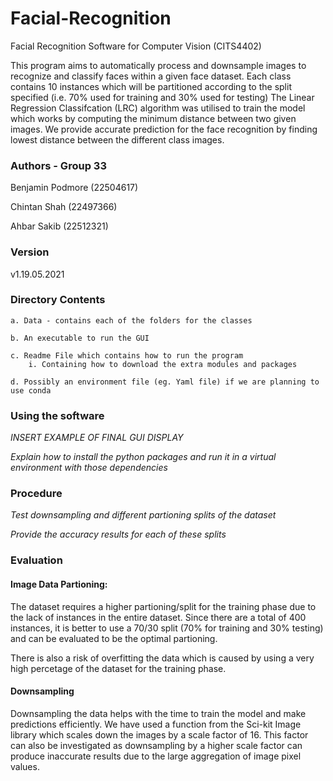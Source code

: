 # Facial-Recognition

Facial Recognition Software for Computer Vision (CITS4402)

This program aims to automatically process and downsample images to recognize and classify faces within a given face dataset. Each class contains 10 instances which will be partitioned according to the split specified (i.e. 70% used for training and 30% used for testing) The Linear Regression Classifcation (LRC) algorithm was utilised to train the model which works by computing the minimum distance between two given images. We provide accurate prediction for the face recognition by finding lowest distance between the different class images.

### Authors - Group 33

Benjamin Podmore (22504617)

Chintan Shah (22497366)

Ahbar Sakib (22512321)

### Version

v1.19.05.2021

### Directory Contents
	a. Data - contains each of the folders for the classes

	b. An executable to run the GUI
	
    c. Readme File which contains how to run the program
		i. Containing how to download the extra modules and packages

	d. Possibly an environment file (eg. Yaml file) if we are planning to use conda

### Using the software

*INSERT EXAMPLE OF FINAL GUI DISPLAY*

*Explain how to install the python packages and run it in a virtual environment with those dependencies*

### Procedure

*Test downsampling and different partioning splits of the dataset*

*Provide the accuracy results for each of these splits*

### Evaluation

#### Image Data Partioning:

The dataset requires a higher partioning/split for the training phase due to the lack of instances in the entire dataset. Since there are a total of 400 instances, it is better to use a 70/30 split (70% for training and 30% testing) and can be evaluated to be the optimal partioning.

There is also a risk of overfitting the data which is caused by using a very high percetage of the dataset for the training phase.

#### Downsampling

Downsampling the data helps with the time to train the model and make predictions efficiently. We have used a function from the Sci-kit Image library which scales down the images by a scale factor of 16. This factor can also be investigated as downsampling by a higher scale factor can produce inaccurate results due to the large aggregation of image pixel values.




